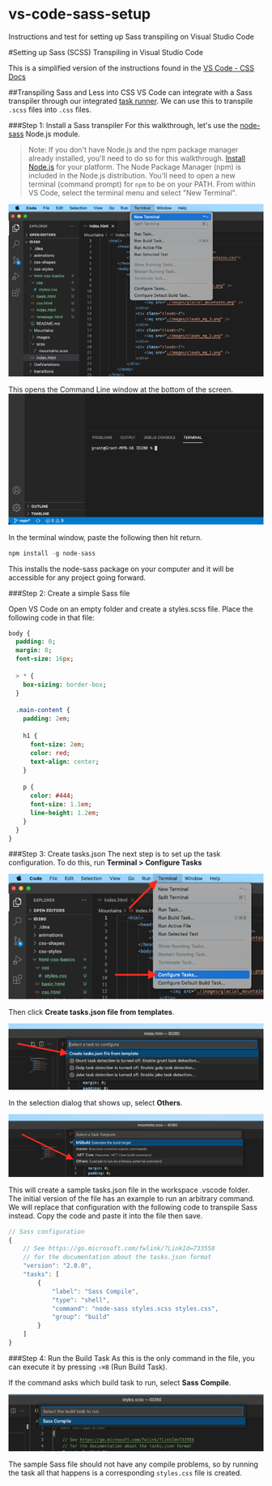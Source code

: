 # vs-code-sass-setup
Instructions and test for setting up Sass transpiling on Visual Studio Code


#Setting up Sass (SCSS) Transpiling in Visual Studio Code

This is a simplified version of the instructions found in the [VS Code - CSS Docs](https://code.visualstudio.com/docs/languages/css)

##Transpiling Sass and Less into CSS
VS Code can integrate with a Sass transpiler through our integrated [task runner](https://code.visualstudio.com/docs/editor/tasks). We can use this to transpile `.scss` files into `.css` files.

###Step 1: Install a Sass transpiler
For this walkthrough, let's use the [node-sass](https://www.npmjs.com/package/node-sass) Node.js module.
>Note: If you don't have Node.js and the npm package manager already installed, you'll need to do so for this walkthrough. [Install Node.js](https://nodejs.org/en/download/) for your platform. The Node Package Manager (npm) is included in the Node.js distribution. You'll need to open a new terminal (command prompt) for `npm` to be on your PATH.
From within VS Code, select the terminal menu and select "New Terminal".

![Open New Terminal!](./images/docs/open-terminal.png "Open Terminal Menu")
 
This opens the Command Line window at the bottom of the screen.
![Terminal Window!](./images/docs/new-terminal.png "Terminal Window")

In the terminal window, paste the following then hit return.
```javascript
npm install -g node-sass
```

This installs the node-sass package on your computer and it will be accessible for any project going forward.


###Step 2: Create a simple Sass file

Open VS Code on an empty folder and create a styles.scss file. Place the following code in that file:

```sass
body {
  padding: 0;
  margin: 0;
  font-size: 16px;

  > * {
    box-sizing: border-box;
  }

  .main-content {
    padding: 2em;

    h1 {
      font-size: 2em;
      color: red;
      text-align: center;
    }

    p {
      color: #444;
      font-size: 1.1em;
      line-height: 1.2em;
    }
  }
}
```

###Step 3: Create tasks.json
The next step is to set up the task configuration. To do this, run **Terminal > Configure Tasks**

![Terminal Configure Tasks!](./images/docs/configure-tasks.png "Open Configure Tasks")

Then click **Create tasks.json file from templates**.

![Create Tasks!](./images/docs/create-tasks.png "Create Tasks")

In the selection dialog that shows up, select **Others**.

![Others!](./images/docs/others.png "Others")

This will create a sample tasks.json file in the workspace .vscode folder. The initial version of the file has an example to run an arbitrary command. We will replace that configuration with the following code to transpile Sass instead. Copy the code and paste it into the file then save.

```javascript
// Sass configuration
{
    // See https://go.microsoft.com/fwlink/?LinkId=733558
    // for the documentation about the tasks.json format
    "version": "2.0.0",
    "tasks": [
        {
            "label": "Sass Compile",
            "type": "shell",
            "command": "node-sass styles.scss styles.css",
            "group": "build"
        }
    ]
}
```

###Step 4: Run the Build Task
As this is the only command in the file, you can execute it by pressing `⇧⌘B` (Run Build Task).

If the command asks which build task to run, select **Sass Compile**.

![Run Sass Compile!](./images/docs/sass-compile-build.png "Run Sass Compile")

The sample Sass file should not have any compile problems, so by running the task all that happens is a corresponding `styles.css` file is created.







